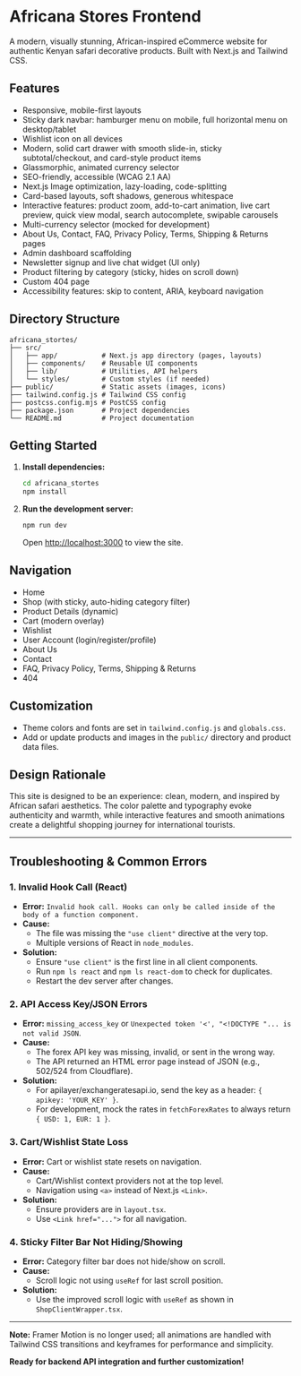 # Africana Stores Frontend

A modern, visually stunning, African-inspired eCommerce website for authentic Kenyan safari decorative products. Built with Next.js and Tailwind CSS.

## Features
- Responsive, mobile-first layouts
- Sticky dark navbar: hamburger menu on mobile, full horizontal menu on desktop/tablet
- Wishlist icon on all devices
- Modern, solid cart drawer with smooth slide-in, sticky subtotal/checkout, and card-style product items
- Glassmorphic, animated currency selector
- SEO-friendly, accessible (WCAG 2.1 AA)
- Next.js Image optimization, lazy-loading, code-splitting
- Card-based layouts, soft shadows, generous whitespace
- Interactive features: product zoom, add-to-cart animation, live cart preview, quick view modal, search autocomplete, swipable carousels
- Multi-currency selector (mocked for development)
- About Us, Contact, FAQ, Privacy Policy, Terms, Shipping & Returns pages
- Admin dashboard scaffolding
- Newsletter signup and live chat widget (UI only)
- Product filtering by category (sticky, hides on scroll down)
- Custom 404 page
- Accessibility features: skip to content, ARIA, keyboard navigation

## Directory Structure
```
africana_stortes/
├── src/
│   ├── app/           # Next.js app directory (pages, layouts)
│   ├── components/    # Reusable UI components
│   ├── lib/           # Utilities, API helpers
│   └── styles/        # Custom styles (if needed)
├── public/            # Static assets (images, icons)
├── tailwind.config.js # Tailwind CSS config
├── postcss.config.mjs # PostCSS config
├── package.json       # Project dependencies
└── README.md          # Project documentation
```

## Getting Started
1. **Install dependencies:**
   ```bash
   cd africana_stortes
   npm install
   ```
2. **Run the development server:**
   ```bash
   npm run dev
   ```
   Open [http://localhost:3000](http://localhost:3000) to view the site.

## Navigation
- Home
- Shop (with sticky, auto-hiding category filter)
- Product Details (dynamic)
- Cart (modern overlay)
- Wishlist
- User Account (login/register/profile)
- About Us
- Contact
- FAQ, Privacy Policy, Terms, Shipping & Returns
- 404

## Customization
- Theme colors and fonts are set in `tailwind.config.js` and `globals.css`.
- Add or update products and images in the `public/` directory and product data files.

## Design Rationale
This site is designed to be an experience: clean, modern, and inspired by African safari aesthetics. The color palette and typography evoke authenticity and warmth, while interactive features and smooth animations create a delightful shopping journey for international tourists.

---

## Troubleshooting & Common Errors

### 1. **Invalid Hook Call (React)**
- **Error:** `Invalid hook call. Hooks can only be called inside of the body of a function component.`
- **Cause:**
  - The file was missing the `"use client"` directive at the very top.
  - Multiple versions of React in `node_modules`.
- **Solution:**
  - Ensure `"use client"` is the first line in all client components.
  - Run `npm ls react` and `npm ls react-dom` to check for duplicates.
  - Restart the dev server after changes.

### 2. **API Access Key/JSON Errors**
- **Error:** `missing_access_key` or `Unexpected token '<', "<!DOCTYPE "... is not valid JSON`.
- **Cause:**
  - The forex API key was missing, invalid, or sent in the wrong way.
  - The API returned an HTML error page instead of JSON (e.g., 502/524 from Cloudflare).
- **Solution:**
  - For apilayer/exchangeratesapi.io, send the key as a header: `{ apikey: 'YOUR_KEY' }`.
  - For development, mock the rates in `fetchForexRates` to always return `{ USD: 1, EUR: 1 }`.

### 3. **Cart/Wishlist State Loss**
- **Error:** Cart or wishlist state resets on navigation.
- **Cause:**
  - Cart/Wishlist context providers not at the top level.
  - Navigation using `<a>` instead of Next.js `<Link>`.
- **Solution:**
  - Ensure providers are in `layout.tsx`.
  - Use `<Link href="...">` for all navigation.

### 4. **Sticky Filter Bar Not Hiding/Showing**
- **Error:** Category filter bar does not hide/show on scroll.
- **Cause:**
  - Scroll logic not using `useRef` for last scroll position.
- **Solution:**
  - Use the improved scroll logic with `useRef` as shown in `ShopClientWrapper.tsx`.

---

**Note:** Framer Motion is no longer used; all animations are handled with Tailwind CSS transitions and keyframes for performance and simplicity.

**Ready for backend API integration and further customization!**
